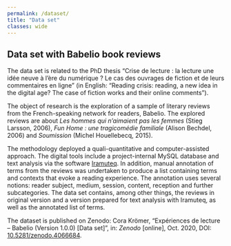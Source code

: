 ```yaml
---
permalink: /dataset/
title: "Data set"
classes: wide
---
```


## Data set with Babelio book reviews

The data set is related to the PhD thesis “Crise de lecture : la lecture une idée neuve à l’ère du numérique ? Le cas des ouvrages de fiction et de leurs commentaires en ligne” (in English: “Reading crisis: reading, a new idea in the digital age? The case of fiction works and their online comments”).

The object of research is the exploration of a sample of literary reviews from the French-speaking network for readers, Babelio. The explored reviews are about *Les hommes qui n’aimaient pas les femmes* (Stieg Larsson, 2006), *Fun Home : une tragicomédie familiale* (Alison Bechdel, 2006) and *Soumission* (Michel Houellebecq, 2015).

The methodology deployed a quali-quantitative and computer-assisted approach. The digital tools include a project-internal MySQL database and text analysis via the software [Iramuteq](http://www.iramuteq.org). In addition, manual annotation of terms from the reviews was undertaken to produce a list containing terms and contexts that evoke a reading experience. The annotation uses several notions: reader subject, medium, session, content, reception and further subcategories.
The data set contains, among other things, the reviews in original version and a version prepared for text analysis with Iramuteq, as well as the annotated list of terms.

The dataset is published on Zenodo: Cora Krömer, “Expériences de lecture – Babelio (Version 1.0.0) [Data set]”, in: *Zenodo* [online], Oct. 2020, DOI: [10.5281/zenodo.4066684](http://doi.org/10.5281/zenodo.4066684).


<!-- link to my thesis -->

